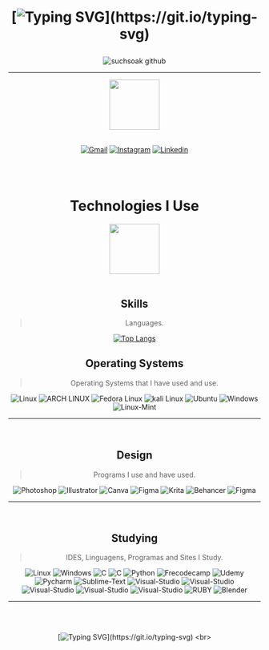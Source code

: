 <!-- https://dev.to/envoy_/150-badges-for-github-pnk -->

<h1 align="center">

[![Typing SVG](https://readme-typing-svg.herokuapp.com?font=Fira+Code&pause=1000&color=6906CFFF&center=true&lines=~+Hello+I'm+~+M?x+~)](https://git.io/typing-svg)

</h1>

<div align="center"> 

![suchsoak github](https://github-profile-summary-cards.vercel.app/api/cards/profile-details?username=suchsoak&theme=2077)

</h1>
<hr>

<!-- [![Top Langs](https://github-readme-stats.vercel.app/api/top-langs/?username=suchsoak&hide_progress=false&theme=midnight-purple)](https://github.com/anuraghazra/github-readme-stats) -->

<div align="center"> 

<img src="https://media3.giphy.com/media/YRMb6dd7zprS00JdGZ/giphy.gif?cid=ecf05e47dgtl6vh0u9jff54qd244e1v0zcajq2ng3a6qfsgz&ep=v1_stickers_search&rid=giphy.gif&ct=s" width="100" center=true></img>
<br>
<br>

<div class="cat">

[![Gmail](https://img.shields.io/badge/Gmail-D14836?style=for-the-badge&logo=gmail&logoColor=white)](mailto:max14soak@gmail.com)
[![Instagram](https://img.shields.io/badge/Instagram-E4405F?style=for-the-badge&logo=instagram&logoColor=white)](https://www.instagram.com/desenhorealidade/)
[![Linkedin](https://img.shields.io/badge/LinkedIn-0077B5?style=for-the-badge&logo=linkedin&logoColor=white)](https://www.linkedin.com/in/maxsuell-aquiles-b643a6236/)

</div>

<br>
<br>

# Technologies I Use

<img src="https://media.giphy.com/media/WUlplcMpOCEmTGBtBW/giphy.gif" width="100">

</div>
<br>

## Skills
> Languages.

[![Top Langs](https://github-readme-stats.vercel.app/api/top-langs/?username=suchsoak&hide_progress=false&theme=shadow_red)](https://github.com/anuraghazra/github-readme-stats)

## Operating Systems
> Operating Systems that I have used and use.
<div class="Sistemas-Operacionais">

<img alt="Linux" src="https://img.shields.io/badge/Linux-FCC624?style=for-the-badge&logo=linux&logoColor=black"></img>
<img alt="ARCH LINUX" src="https://img.shields.io/badge/Arch_Linux-1793D1?style=for-the-badge&logo=arch-linux&logoColor=white"></img>
<img alt="Fedora Linux" src="https://img.shields.io/badge/Fedora-294172?style=for-the-badge&logo=fedora&logoColor=white"></img>
<img alt="kali Linux" src="https://img.shields.io/badge/Kali_Linux-557C94?style=for-the-badge&logo=kali-linux&logoColor=white"></img>
<img alt="Ubuntu" src="https://img.shields.io/badge/Ubuntu-E95420?style=for-the-badge&logo=ubuntu&logoColor=white"></img>
<img alt="Windows" src="https://img.shields.io/badge/Windows-0078D6?style=for-the-badge&logo=windows&logoColor=white"></img>
<img alt="Linux-Mint" src="https://img.shields.io/badge/Linux_Mint-87CF3E?style=for-the-badge&logo=linux-mint&logoColor=white"></img>
 
<!-- <img alt="Python" src="https://img.shields.io/badge/Python-3776AB?style=for-the-badge&logo=python&logoColor=white"></img>
<img alt="Shell Script" src="https://img.shields.io/badge/Shell_Script-121011?style=for-the-badge&logo=gnu-bash&logoColor=white"></img>
<img alt="MARKDOWN" src="https://img.shields.io/badge/Markdown-000000?style=for-the-badge&logo=markdown&logoColor=white"></img>
<img alt="Powershell" src="https://img.shields.io/badge/Powershell-2CA5E0?style=for-the-badge&logo=powershell&logoColor=white"></img>
<img alt="HTML-5" src="https://img.shields.io/badge/HTML5-E34F26?style=for-the-badge&logo=html5&logoColor=white"></img>
<img alt="CSS-3" src="https://img.shields.io/badge/CSS3-1572B6?style=for-the-badge&logo=css3&logoColor=white"></img> -->

<hr>
</div> 
<br>

## Design
> Programs I use and have used.
<div>

<img alt="Photoshop" src="https://img.shields.io/badge/Adobe%20Photoshop-31A8FF?style=for-the-badge&logo=Adobe%20Photoshop&logoColor=black"></img>
<img alt="Illustrator" src="https://img.shields.io/badge/Adobe%20Illustrator-FF9A00?style=for-the-badge&logo=adobe%20illustrator&logoColor=white"></img>
<img alt="Canva" src="https://img.shields.io/badge/Canva-%2300C4CC.svg?&style=for-the-badge&logo=Canva&logoColor=white"></img>
<img alt="Figma" src="https://img.shields.io/badge/Figma-F24E1E?style=for-the-badge&logo=figma&logoColor=white"></img>
<img alt="Krita" src="https://img.shields.io/badge/Krita-203759?style=for-the-badge&logo=krita&logoColor=EEF37B"></img>
<img alt="Behancer" src="https://img.shields.io/badge/Behance-0054F7?style=for-the-badge&logo=behance&logoColor=white"></img>
<img alt="Figma" src="https://img.shields.io/badge/Figma-F24E1E?style=for-the-badge&logo=figma&logoColor=white"></img>
<hr>
</div>

<br>

## Studying
> IDES, Linguagens, Programas and Sites I Study.

<div>

<img alt="Linux" src="https://img.shields.io/badge/Linux-FCC624?style=for-the-badge&logo=linux&logoColor=black"></img>
<img alt="Windows" src="https://img.shields.io/badge/Windows-0078D6?style=for-the-badge&logo=windows&logoColor=white"></img>
<img alt="C" src="https://img.shields.io/badge/C-00599C?style=for-the-badge&logo=c&logoColor=white"></img>
<img alt="C" src="https://img.shields.io/badge/C%2B%2B-00599C?style=for-the-badge&logo=c%2B%2B&logoColor=white"></img>
<img alt="Python" src="https://img.shields.io/badge/Python-3776AB?style=for-the-badge&logo=python&logoColor=white"></img>
<img alt="Frecodecamp" src="https://img.shields.io/badge/freecodecamp-27273D?style=for-the-badge&logo=freecodecamp&logoColor=white"></img>
<img alt="Udemy" src="https://img.shields.io/badge/Udemy-EC5252?style=for-the-badge&logo=Udemy&logoColor=white"></img>
<img alt="Pycharm" src="https://img.shields.io/badge/PyCharm-000000.svg?&style=for-the-badge&logo=PyCharm&logoColor=white"></img>
<img alt="Sublime-Text" src="https://img.shields.io/badge/sublime_text-%23575757.svg?&style=for-the-badge&logo=sublime-text&logoColor=important"></img>
<img alt="Visual-Studio" src="https://img.shields.io/badge/Visual_Studio_Code-0078D4?style=for-the-badge&logo=visual%20studio%20code&logoColor=white"></img>
<img alt="Visual-Studio" src="https://img.shields.io/badge/Visual_Studio-5C2D91?style=for-the-badge&logo=visual%20studio&logoColor=white"></img>
<img alt="Visual-Studio" src="https://img.shields.io/badge/windows%20terminal-4D4D4D?style=for-the-badge&logo=windows%20terminal&logoColor=white"></img>
<img alt="Visual-Studio" src="https://img.shields.io/badge/powershell-5391FE?style=for-the-badge&logo=powershell&logoColor=white"></img>
<img alt="Visual-Studio" src="https://img.shields.io/badge/GIT-E44C30?style=for-the-badge&logo=git&logoColor=white"></img>
<img alt="RUBY" src="https://img.shields.io/badge/Ruby-CC342D?style=for-the-badge&logo=ruby&logoColor=white"></img>
<img alt="Blender" src="https://img.shields.io/badge/blender-%23F5792A.svg?style=for-the-badge&logo=blender&logoColor=white"></img>
<hr>
<br>
<br>

</div>

<!-- ![suchsoak GitHub stats](https://github-readme-stats.vercel.app/api?username=suchsoak&show_icons=true&theme=midnight-purple)  -->

[![Typing SVG](https://readme-typing-svg.herokuapp.com?font=Mr.robot&pause=1000&color=ff0000&vCenter=true&width=449&height=111&lines=Thank+you+for+viewing+my+profile+!!)](https://git.io/typing-svg)
<br>



<!-- Alguns Sites Utilizados -->
<!-- https://giphy.com/search/Stickers-python-stickers -->
<!-- https://readme-typing-svg.herokuapp.com/demo/ -->
<!-- https://github.com/trinib/trinib/blob/main/README.md -->
<!-- https://animated-fluent-emoji.vercel.app/ -->



